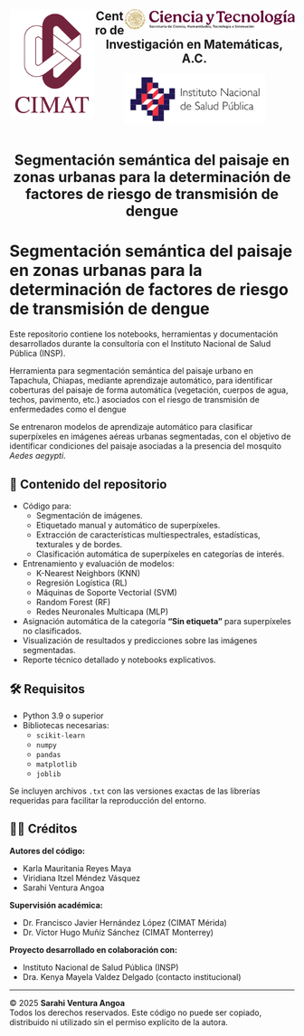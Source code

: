 <p align="center">
  <img src="logocimat.png" alt="Logo CIMAT" width="150" align="left"/>
  <img src="logo_secihti.png" alt="Logo SECiHTI" width="300" align="right"/>
</p>

<p align="center">
  <strong><span style="font-size:1.5em">Centro de Investigación en Matemáticas, A.C.</span></strong>
</p>

<p align="center">
  <img src="logo_insp.png" alt="Logo INSP" width="250"/>
</p>
<br>

<p align="center">
  <strong><span style="font-size:1.8em">Segmentación semántica del paisaje en zonas urbanas para la determinación de factores de riesgo de transmisión de dengue</span></strong>
</p>





# **Segmentación semántica del paisaje en zonas urbanas para la determinación de factores de riesgo de transmisión de dengue**

Este repositorio contiene los notebooks, herramientas y documentación desarrollados durante la consultoría con el Instituto Nacional de Salud Pública (INSP).

Herramienta para segmentación semántica del paisaje urbano en Tapachula, Chiapas, mediante aprendizaje automático, para identificar coberturas del paisaje de forma automática  (vegetación, cuerpos de agua, techos, pavimento, etc.) asociados con el riesgo de transmisión de enfermedades como el dengue

Se entrenaron modelos de aprendizaje automático para clasificar superpíxeles en imágenes aéreas urbanas segmentadas, con el objetivo de identificar condiciones del paisaje asociadas a la presencia del mosquito *Aedes aegypti*.

## 📂 Contenido del repositorio

- Código para:
  - Segmentación de imágenes.
  - Etiquetado manual y automático de superpíxeles.
  - Extracción de características multiespectrales, estadísticas, texturales y de bordes.
  - Clasificación automática de superpíxeles en categorías de interés.
- Entrenamiento y evaluación de modelos:
  - K-Nearest Neighbors (KNN)
  - Regresión Logística (RL)
  - Máquinas de Soporte Vectorial (SVM)
  - Random Forest (RF)
  - Redes Neuronales Multicapa (MLP)
- Asignación automática de la categoría **“Sin etiqueta”** para superpíxeles no clasificados.
- Visualización de resultados y predicciones sobre las imágenes segmentadas.
- Reporte técnico detallado y notebooks explicativos.

## 🛠 Requisitos

- Python 3.9 o superior  
- Bibliotecas necesarias:
  - `scikit-learn`
  - `numpy`
  - `pandas`
  - `matplotlib`
  - `joblib`

Se incluyen archivos `.txt` con las versiones exactas de las librerías requeridas para facilitar la reproducción del entorno.

## 👩‍💻 Créditos

**Autores del código:**
- Karla Mauritania Reyes Maya  
- Viridiana Itzel Méndez Vásquez  
- Sarahi Ventura Angoa

**Supervisión académica:**
- Dr. Francisco Javier Hernández López (CIMAT Mérida)  
- Dr. Víctor Hugo Muñíz Sánchez (CIMAT Monterrey)

**Proyecto desarrollado en colaboración con:**
- Instituto Nacional de Salud Pública (INSP)  
- Dra. Kenya Mayela Valdez Delgado (contacto institucional)

---

© 2025 **Sarahi Ventura Angoa**  
Todos los derechos reservados. Este código no puede ser copiado, distribuido ni utilizado sin el permiso explícito de la autora.

